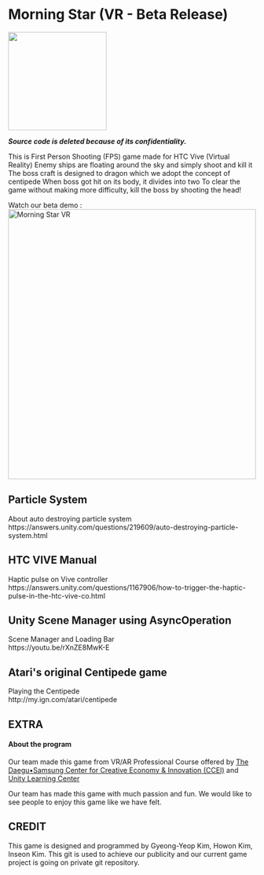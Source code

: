 # Morning Star (VR - Beta Release)
<img src="https://github.com/howon-kim/morningstar/blob/master/Game-Design/Logo.png?raw=true" width="200">

<i><b>Source code is deleted because of its confidentiality.</i></b>

This is First Person Shooting (FPS) game made for HTC Vive (Virtual Reality)
Enemy ships are floating around the sky and simply shoot and kill it
The boss craft is designed to dragon which we adopt the concept of centipede
When boss got hit on its body, it divides into two
To clear the game without making more difficulty, kill the boss by shooting the head!

Watch our beta demo : <br>
<a href="https://youtu.be/RhBANk3GCnE" target="_blank"><img src="https://i1.ytimg.com/vi/RhBANk3GCnE/hqdefault.jpg" 
alt="Morning Star VR" width="100%" height="550" border="0" /></a>

<h2>Particle System</h2>
About auto destroying particle system<br>
https://answers.unity.com/questions/219609/auto-destroying-particle-system.html

<h2>HTC VIVE Manual</h2>
Haptic pulse on Vive controller<br>
https://answers.unity.com/questions/1167906/how-to-trigger-the-haptic-pulse-in-the-htc-vive-co.html

<h2>Unity Scene Manager using AsyncOperation</h2>
Scene Manager and Loading Bar<br>
https://youtu.be/rXnZE8MwK-E

<h2>Atari's original Centipede game</h2>
Playing the Centipede<br>
http://my.ign.com/atari/centipede
 
EXTRA
---
<h4>About the program</h4>
Our team made this game from VR/AR Professional Course offered by <a href="https://ccei.creativekorea.or.kr/daegu/">The Daegu•Samsung Center for Creative Economy & Innovation (CCEI)</a> and <a href="http://www.svvr.academy/main/main.asp">Unity Learning Center</a>

Our team has made this game with much passion and fun. We would like to see people to enjoy this game like we have felt.

CREDIT
---
This game is designed and programmed by Gyeong-Yeop Kim, Howon Kim, Inseon Kim.
This git is used to achieve our publicity and our current game project is going on private git repository.
